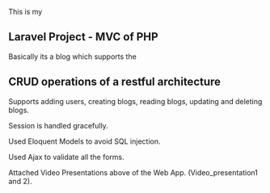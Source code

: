 This is my 
## Laravel Project - MVC of PHP

Basically its a blog which supports the 
## CRUD operations of a restful architecture
Supports adding users, creating blogs, reading blogs, updating and deleting blogs.

Session is handled gracefully.

Used Eloquent Models to avoid SQL injection.

Used Ajax to validate all the forms.

Attached Video Presentations above of the Web App. (Video_presentation1 and 2).
